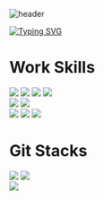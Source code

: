 ![header](https://capsule-render.vercel.app/api?type=Waving&color=0:80ffea,100:0d2373&height=300&section=header&text=Kimarv's%20Github&fontSize=85)

<a href="https://git.io/typing-svg"><img src="https://readme-typing-svg.herokuapp.com?font=Avenir&pause=1000&color=11B5C5&width=435&lines=Game+Client+%2F+AI+Programmer" alt="Typing SVG" /></a>

# Work Skills
![](https://img.shields.io/badge/C-00599C?style=for-the-badge&logo=c&logoColor=white)
![](https://img.shields.io/badge/C%2B%2B-00599C?style=for-the-badge&logo=c%2B%2B&logoColor=white)
![](https://img.shields.io/badge/C%23-239120?style=for-the-badge&logo=c-sharp&logoColor=white)
![](https://img.shields.io/badge/Python-3776AB?style=for-the-badge&logo=python&logoColor=white)
<br>
![](https://img.shields.io/badge/Unity-100000?style=for-the-badge&logo=unity&logoColor=white)
![](https://img.shields.io/badge/unrealengine-%23313131.svg?style=for-the-badge&logo=unrealengine&logoColor=white)
<br>
![](https://img.shields.io/badge/Visual_Studio-5C2D91?style=for-the-badge&logo=visual%20studio&logoColor=white)
![](https://img.shields.io/badge/Visual_Studio_Code-0078D4?style=for-the-badge&logo=visual%20studio%20code&logoColor=white)
![](https://img.shields.io/badge/Colab-F9AB00?style=for-the-badge&logo=googlecolab&color=525252)
<br>
# Git Stacks
![](https://github-readme-stats.vercel.app/api?username=Kimarv07&hide_border=false&include_all_commits=true&count_private=true)
![](https://github-readme-stats.vercel.app/api/top-langs/?username=Kimarv07&include_all_commits=true&count_private=true&layout=compact)<br/>
![](https://github-readme-streak-stats.herokuapp.com/?user=Kimarv07&hide_border=false)<br/>

